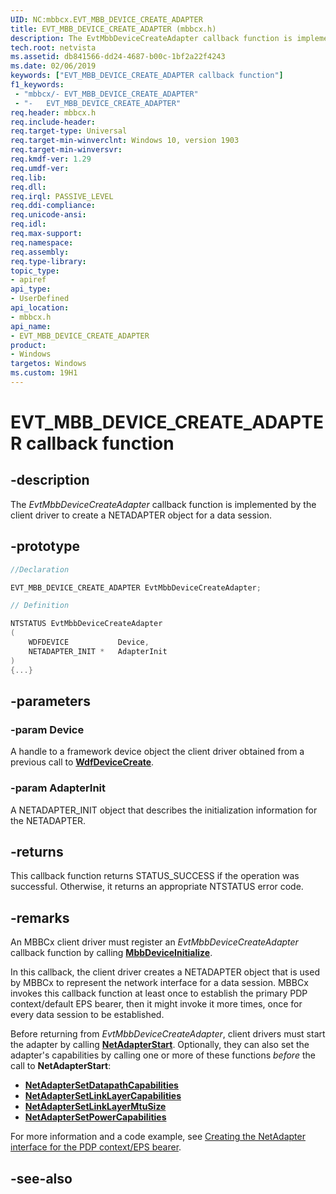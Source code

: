 ```yaml
---
UID: NC:mbbcx.EVT_MBB_DEVICE_CREATE_ADAPTER
title: EVT_MBB_DEVICE_CREATE_ADAPTER (mbbcx.h)
description: The EvtMbbDeviceCreateAdapter callback function is implemented by the client driver to create a NETADAPTER object for a data session.
tech.root: netvista
ms.assetid: db841566-dd24-4687-b00c-1bf2a22f4243
ms.date: 02/06/2019
keywords: ["EVT_MBB_DEVICE_CREATE_ADAPTER callback function"]
f1_keywords:
 - "mbbcx/-	EVT_MBB_DEVICE_CREATE_ADAPTER"
 - "-	EVT_MBB_DEVICE_CREATE_ADAPTER"
req.header: mbbcx.h
req.include-header:
req.target-type: Universal
req.target-min-winverclnt: Windows 10, version 1903
req.target-min-winversvr:
req.kmdf-ver: 1.29
req.umdf-ver:
req.lib:
req.dll:
req.irql: PASSIVE_LEVEL 
req.ddi-compliance:
req.unicode-ansi:
req.idl:
req.max-support:
req.namespace:
req.assembly:
req.type-library: 
topic_type: 
- apiref
api_type: 
- UserDefined
api_location: 
- mbbcx.h
api_name: 
- EVT_MBB_DEVICE_CREATE_ADAPTER
product:
- Windows
targetos: Windows
ms.custom: 19H1
---
```


# EVT_MBB_DEVICE_CREATE_ADAPTER callback function

## -description



The *EvtMbbDeviceCreateAdapter* callback function is implemented by the client driver to create a NETADAPTER object for a data session.

## -prototype

```cpp
//Declaration

EVT_MBB_DEVICE_CREATE_ADAPTER EvtMbbDeviceCreateAdapter; 

// Definition

NTSTATUS EvtMbbDeviceCreateAdapter 
(
	WDFDEVICE			Device,
	NETADAPTER_INIT *	AdapterInit
)
{...}

```

## -parameters

### -param Device

A handle to a framework device object the client driver obtained from a previous call to [**WdfDeviceCreate**](../wdfdevice/nf-wdfdevice-wdfdevicecreate.md).

### -param AdapterInit

A NETADAPTER_INIT object that describes the initialization information for the NETADAPTER.

## -returns

This callback function returns STATUS_SUCCESS if the operation was successful. Otherwise, it returns an appropriate NTSTATUS error code.

## -remarks

An MBBCx client driver must register an *EvtMbbDeviceCreateAdapter* callback function by calling [**MbbDeviceInitialize**](nf-mbbcx-mbbdeviceinitialize.md).

In this callback, the client driver creates a NETADAPTER object that is used by MBBCx to represent the network interface for a data session. MBBCx invokes this callback function at least once to establish the primary PDP context/default EPS bearer, then it might invoke it more times, once for every data session to be established.

Before returning from *EvtMbbDeviceCreateAdapter*, client drivers must start the adapter by calling [**NetAdapterStart**](../netadapter/nf-netadapter-netadapterstart.md). Optionally, they can also set the adapter's capabilities by calling one or more of these functions *before* the call to **NetAdapterStart**: 

- [**NetAdapterSetDatapathCapabilities**](../netadapter/nf-netadapter-netadaptersetdatapathcapabilities.md)
- [**NetAdapterSetLinkLayerCapabilities**](../netadapter/nf-netadapter-netadaptersetlinklayercapabilities.md)
- [**NetAdapterSetLinkLayerMtuSize**](../netadapter/nf-netadapter-netadaptersetlinklayermtusize.md)
- [**NetAdapterSetPowerCapabilities**](../netadapter/nf-netadapter-netadaptersetpowercapabilities.md)

For more information and a code example, see [Creating the NetAdapter interface for the PDP context/EPS bearer](https://docs.microsoft.com/windows-hardware/drivers/netcx/writing-an-mbbcx-client-driver#creating-the-netadapter-interface-for-the-pdp-contexteps-bearer).

## -see-also
